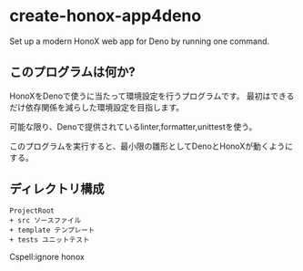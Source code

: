 # create-honox-app4deno

Set up a modern HonoX web app for Deno by running one command.

## このプログラムは何か?

HonoXをDenoで使うに当たって環境設定を行うプログラムです。
最初はできるだけ依存関係を減らした環境設定を目指します。

可能な限り、Denoで提供されているlinter,formatter,unittestを使う。

このプログラムを実行すると、最小限の雛形としてDenoとHonoXが動くようにする。

## ディレクトリ構成

```
ProjectRoot
+ src ソースファイル
+ template テンプレート
+ tests ユニットテスト
```

Cspell:ignore honox
